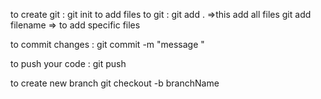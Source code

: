 to create  git    :  git init 
to add files to git : git add .      =>this add all files 
                      git add filename  =>  to add specific files

to commit  changes    : git commit -m "message "

to push your code     : git push



to create new branch git checkout -b branchName 